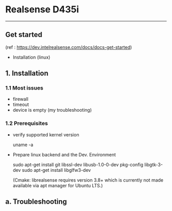 # Realsense D435i

<hr/>

## Get started
(ref : https://dev.intelrealsense.com/docs/docs-get-started)

* Installation (linux) 



## 1. Installation

### 1.1 Most issues
* firewall
* timeout
* device is empty (my troubleshooting)
		
### 1.2 Prerequisites
* verify supported kernel version 

 	uname -a

* Prepare linux backend and the Dev. Environment

	sudo apt-get install git libssl-dev libusb-1.0-0-dev pkg-config libgtk-3-dev
	sudo apt-get install libglfw3-dev

 	(Cmake: librealsense requires version 3.8+ 
	 which is currently not made available via apt manager for Ubuntu LTS.)

## a. Troubleshooting

